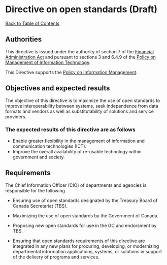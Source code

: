 # Directive on open standards (Draft)

[Back to Table of Contents](../../README.md#english-content)

## Authorities

This directive is issued under the authority of section 7 of the [Financial Administration Act](https://laws-lois.justice.gc.ca/eng/acts/f-11/) and pursuant to sections 3 and 6.4.9 of the [Policy on Management of Information Technology](https://www.tbs-sct.gc.ca/pol/doc-eng.aspx?id=12755).

This Directive supports the [Policy on Information Management](https://www.tbs-sct.gc.ca/pol/doc-eng.aspx?id=12742).

## Objectives and expected results

The objective of this directive is to maximize the use of open standards to improve interoperability between systems, seek independence from data formats and vendors as well as substitutability of solutions and service providers.

### The expected results of this directive are as follows

* Enable greater flexibility in the management of information and communication technologies (ICT).
* Improve the overall availability of re-usable technology within government and society.

## Requirements

The Chief Information Officer (CIO) of departments and agencies is responsible for the following

* Ensuring use of open standards designated by the Treasury Board of Canada Secretariat (TBS).
* Maximizing the use of open standards by the Government of Canada.
* Proposing new open standards for use in the GC and endorsment by TBS.

* Ensuring that open standards requirements of this directive are integrated in any new plans for procuring, developing, or modernizing departmental information applications, systems, or solutions in support of the delivery of programs and services.
